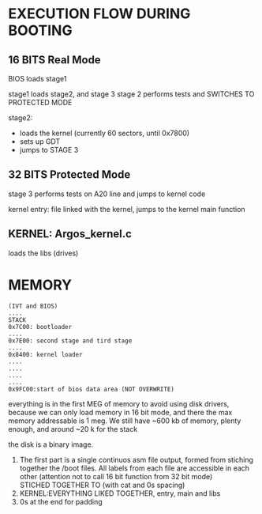 # EXECUTION FLOW DURING BOOTING 


## 16 BITS Real Mode
BIOS loads stage1

stage1 loads stage2, and stage 3
stage 2 performs tests and SWITCHES TO PROTECTED MODE

stage2:     
* loads the kernel (currently 60 sectors, until 0x7800)                          
* sets up GDT
* jumps to STAGE 3


## 32 BITS Protected Mode

stage 3 performs tests on A20 line and jumps to kernel code


kernel entry: file linked with the kernel, jumps to the kernel main function

## KERNEL: Argos_kernel.c

loads the libs (drives)


# MEMORY


    (IVT and BIOS)
    .... 
    STACK
    0x7C00: bootloader
    ....
    0x7E00: second stage and tird stage
    ....
    0x8400: kernel loader
    ....
    ....
    ....
    ....
    0x9FC00:start of bios data area (NOT OVERWRITE)


everything is in the first MEG of memory to avoid using disk drivers, because we can only load memory in 16 bit mode, and there the max memory addressable is 1 meg. We still have ~600 kb of memory, plenty enough, and around ~20 k for the stack


the disk is a binary image. 

1) The first part is a single continuos asm file output, formed from stiching together the /boot files. All labels from each file are accessible in each other (attention not to call 16 bit function from 32 bit mode)  
STICHED TOGETHER TO (with cat and 0s spacing)
2) KERNEL:EVERYTHING LIKED TOGETHER, entry, main and libs
3) 0s at the end for padding

